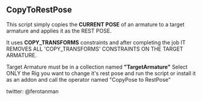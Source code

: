 ## CopyToRestPose

This script simply copies the **CURRENT POSE** of an armature to a target 
armature and applies it as the REST POSE. 

It uses **COPY_TRANSFORMS** constraints and after completing the job
IT REMOVES ALL 'COPY_TRANSFORMS' CONSTRAINTS ON THE TARGET ARMATURE. 

Target Armature must be in a collection named **"TargetArmature"**
Select ONLY the Rig you want to change it's rest pose and run the script
or install it as an addon and call the operator named "CopyPose to RestPose"

twitter: @ferotanman

